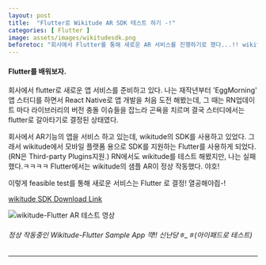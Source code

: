```yaml
---
layout: post
title:  "Flutter로 Wikitude AR SDK 테스트 하기 -!"
categories: [ Flutter ]
image: assets/images/wikitudesdk.png
beforetoc: "회사에서 Flutter를 통해 새로운 AR 서비스를 진행하기로 했다...!! wikitude AR SDK가 지원되는 Framework를 찾아 보자!"
---
```


#### Flutter를 배워보자.
회사에서 flutter로 새로운 앱 서비스를 준비하고 있다. 
나는 재작년부터 'EggMorning' 앱 스터디를 하면서 React Native로 앱 개발을 처음 도전 해봤는데, 
그 때는 RN업데이트 마다 라이브러리의 버전 충돌 이슈들을 잡느라 곤욕을 치르며 결국 스터디에서는 flutter로 갈아타기로 결정된 상태였다.

회사에서 AR기능의 앱을 서비스 하고 있는데, wikitude의 SDK를 사용하고 있었다. 
그래서 wikitude에서 모바일 플랫폼 용으로 SDK를 지원하는 Flutter를 사용하게 되었다. (RN은 Third-party Plugins지원.) 
RN에서도 wikitude를 테스트 해봤지만, 나는 실패했다.ㅋㅋㅋㅋ Flutter에서는 wikitude의 샘플 AR이 정상 작동했다. 야호!

이렇게 feasible test를 통해 새로운 서비스는 Flutter 로 결정!
열공해야즵-!

[wikitude SDK Download Link](https://www.wikitude.com/download/)


![wikitude-Flutter AR 테스트 영상](https://seulkileee.github.io/assets/video/wiki-sample.gif)
###### 정상 작동중인 Wikitude-Flutter Sample App 꺅!! 신난당ㅎ_ㅎ(아이패드로 테스트)
------------------------------------

